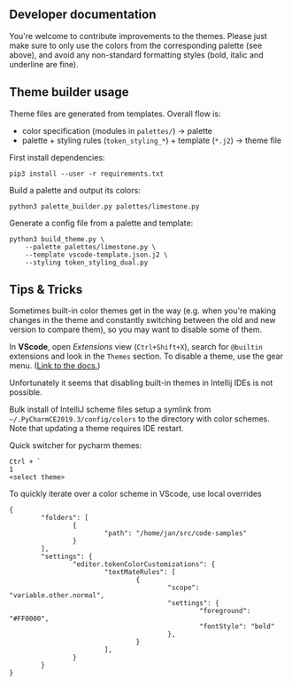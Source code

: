 Developer documentation
-----------------------

You're welcome to contribute improvements to the themes. Please just make sure
to only use the colors from the corresponding palette (see above), and avoid
any non-standard formatting styles (bold, italic and underline are fine).


## Theme builder usage

Theme files are generated from templates. Overall flow is:

- color specification (modules in `palettes/`) -> palette
- palette + styling rules (`token_styling_*`) + template (`*.j2`) -> theme file

First install dependencies:

    pip3 install --user -r requirements.txt

Build a palette and output its colors:

    python3 palette_builder.py palettes/limestone.py

Generate a config file from a palette and template:

    python3 build_theme.py \
        --palette palettes/limestone.py \
        --template vscode-template.json.j2 \
        --styling token_styling_dual.py


Tips & Tricks
-------------

Sometimes built-in color themes get in the way (e.g. when you're making changes
in the theme and constantly switching between the old and new version to
compare them), so you may want to disable some of them.

In **VScode**, open _Extensions_ view (`Ctrl+Shift+X`), search for `@builtin`
extensions and look in the `Themes` section. To disable a theme, use the gear
menu. ([Link to the
docs.](https://code.visualstudio.com/docs/getstarted/themes#_remove-default-themes))

Unfortunately it seems that disabling built-in themes in Intellij IDEs is not
possible.


Bulk install of IntelliJ scheme files
setup a symlink from `~/.PyCharmCE2019.3/config/colors` to the directory with color schemes. Note that updating a theme requires IDE restart.

Quick switcher for pycharm themes: 

    Ctrl + `
    1
    <select theme>


To quickly iterate over a color scheme in VScode, use local overrides

    {
            "folders": [
                    {
                            "path": "/home/jan/src/code-samples"
                    }
            ],
            "settings": {
                    "editor.tokenColorCustomizations": {
                            "textMateRules": [
                                    {
                                            "scope": "variable.other.normal",
                                            "settings": {
                                                    "foreground": "#FF0000",
                                                    "fontStyle": "bold"
                                            },
                                    }
                            ],
                    }
            }
    }
